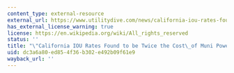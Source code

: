 ```yaml
---
content_type: external-resource
external_url: https://www.utilitydive.com/news/california-iou-rates-found-to-be-twice-the-cost-of-muni-power/400858/
has_external_license_warning: true
license: https://en.wikipedia.org/wiki/All_rights_reserved
status: ''
title: "\"California IOU Rates Found to be Twice the Cost\_of Muni Power.\""
uid: dc3a6a80-ed85-4f36-b302-e492b09f61e9
wayback_url: ''
---
```

